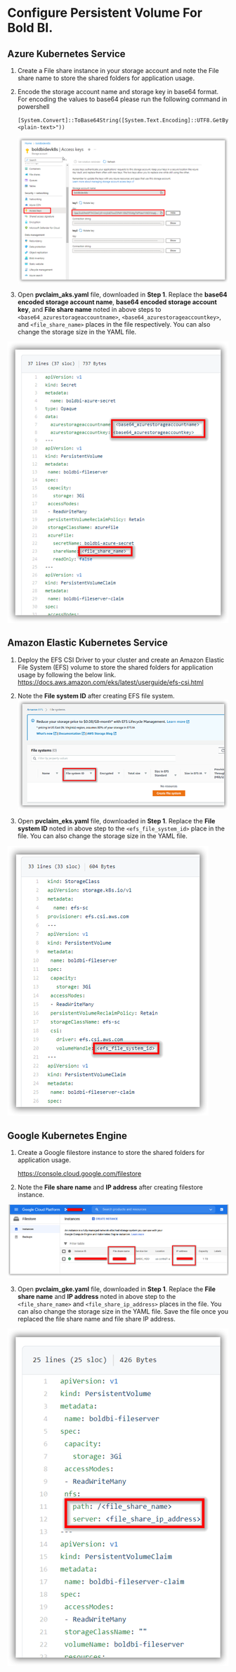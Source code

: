 # Configure Persistent Volume For Bold BI.

## Azure Kubernetes Service

1. Create a File share instance in your storage account and note the File share name to store the shared folders for application usage.

2. Encode the storage account name and storage key in base64 format.
  For encoding the values to base64 please run the following command in powershell

    ```console
    [System.Convert]::ToBase64String([System.Text.Encoding]::UTF8.GetBytes("<plain-text>"))
    ```

   ![File Share details](images/aks-file-storage.png)

3. Open **pvclaim_aks.yaml** file, downloaded in **Step 1**. Replace the **base64 encoded storage account name**, **base64 encoded storage account key**, and **File share name** noted in above steps to `<base64_azurestorageaccountname>`, `<base64_azurestorageaccountkey>`, and `<file_share_name>` places in the file respectively. You can also change the storage size in the YAML file.

  ![PV Claim](images/aks_pvclaim.png)
  
## Amazon Elastic Kubernetes Service

1. Deploy the EFS CSI Driver to your cluster and create an Amazon Elastic File System (EFS) volume to store the shared folders for application usage by following the below link.
    https://docs.aws.amazon.com/eks/latest/userguide/efs-csi.html 

2. Note the **File system ID** after creating EFS file system.
![AWS EFS](images/aws-efs.png)

3. Open **pvclaim_eks.yaml** file, downloaded in **Step 1**. Replace the **File system ID** noted in above step to the `<efs_file_system_id>` place in the file. You can also change the storage size in the YAML file. 

![PV Claim](images/eks_pvclaim.png)

## Google Kubernetes Engine

1. Create a Google filestore instance to store the shared folders for application usage.

   https://console.cloud.google.com/filestore 

2. Note the **File share name** and **IP address** after creating filestore instance.

  ![File Share details](images/gke_file_share_details.png)

3. Open **pvclaim_gke.yaml** file, downloaded in **Step 1**. Replace the **File share name** and **IP address** noted in above step to the `<file_share_name>` and `<file_share_ip_address>` places in the file. You can also change the storage size in the YAML file. Save the file once you replaced the file share name and file share IP address.

  ![PV Claim](images/gke_pvclaim.png)


